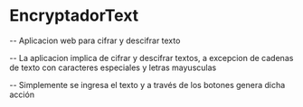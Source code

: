 # EncryptadorText
-- Aplicacion web para cifrar y descifrar texto

-- La aplicacion implica de cifrar y descifrar textos, a excepcion de cadenas de texto con caracteres especiales y letras mayusculas

-- Simplemente se ingresa el texto y a través de los botones genera dicha acción 


